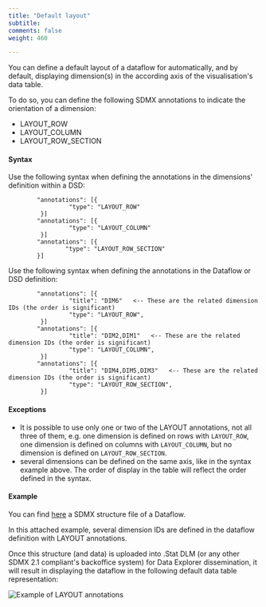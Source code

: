 ```yaml
---
title: "Default layout"
subtitle: 
comments: false
weight: 460

---
```


You can define a default layout of a dataflow for automatically, and by default, displaying dimension(s) in the according axis of the visualisation's data table.  

To do so, you can define the following SDMX annotations to indicate the orientation of a dimension:  
* LAYOUT_ROW
* LAYOUT_COLUMN
* LAYOUT_ROW_SECTION

#### Syntax

Use the following syntax when defining the annotations in the dimensions' definition within a DSD:

```
        "annotations": [{
                 "type": "LAYOUT_ROW"
         }]
        "annotations": [{
                 "type": "LAYOUT_COLUMN"
         }]
        "annotations": [{
                "type": "LAYOUT_ROW_SECTION"
        }]
```

Use the following syntax when defining the annotations in the Dataflow or DSD definition:  

```
        "annotations": [{
                 "title": "DIM6"   <-- These are the related dimension IDs (the order is significant)
                 "type": "LAYOUT_ROW",
         }]
        "annotations": [{
                 "title": "DIM2,DIM1"   <-- These are the related dimension IDs (the order is significant)
                 "type": "LAYOUT_COLUMN",
         }]
        "annotations": [{
                 "title": "DIM4,DIM5,DIM3"   <-- These are the related dimension IDs (the order is significant)
                 "type": "LAYOUT_ROW_SECTION",
         }]
```

#### Exceptions

* It is possible to use only one or two of the LAYOUT annotations, not all three of them, e.g. one dimension is defined on rows with `LAYOUT_ROW`, one dimension is defined on columns with `LAYOUT_COLUMN`, but no dimension is defined on `LAYOUT_ROW_SECTION`.  
* several dimensions can be defined on the same axis, like in the syntax example above. The order of display in the table will reflect the order defined in the syntax.

#### Example
You can find [here](https://gitlab.com/sis-cc/dotstatsuite-documentation/blob/master/content/OECD-AIR_EMISSIONS_DF-1.0.xml) a SDMX structure file of a Dataflow.

In this attached example, several dimension IDs are defined in the dataflow definition with LAYOUT annotations.

Once this structure (and data) is uploaded into .Stat DLM (or any other SDMX 2.1 compliant's backoffice system) for Data Explorer dissemination, it will result in displaying the dataflow in the following default data table representation:  

![Example of LAYOUT annotations](/dotstatsuite-documentation/images/LAYOUT.png)
